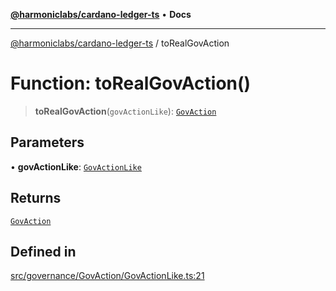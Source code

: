 [**@harmoniclabs/cardano-ledger-ts**](../README.md) • **Docs**

***

[@harmoniclabs/cardano-ledger-ts](../globals.md) / toRealGovAction

# Function: toRealGovAction()

> **toRealGovAction**(`govActionLike`): [`GovAction`](../type-aliases/GovAction.md)

## Parameters

• **govActionLike**: [`GovActionLike`](../type-aliases/GovActionLike.md)

## Returns

[`GovAction`](../type-aliases/GovAction.md)

## Defined in

[src/governance/GovAction/GovActionLike.ts:21](https://github.com/HarmonicLabs/cardano-ledger-ts/blob/94dd590ffe94133126b0d8d49920fc7b002e1975/src/governance/GovAction/GovActionLike.ts#L21)
